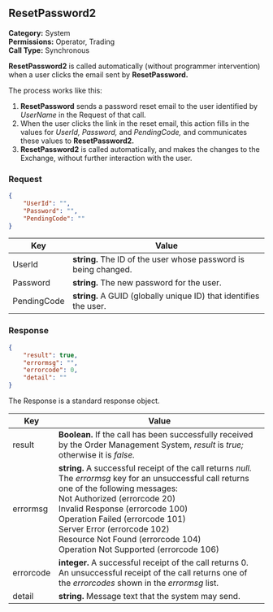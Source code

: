 ## ResetPassword2

**Category:** System<br />**Permissions:** Operator, Trading<br />**Call Type:** Synchronous

**ResetPassword2** is called automatically (without programmer intervention) when a user clicks the email sent by **ResetPassword.** 

The process works like this:

1. **ResetPassword** sends a password reset email to the user identified by *UserName* in the Request of that call.
2. When the user clicks the link in the reset email, this action fills in the values for *UserId,* *Password,* and *PendingCode,* and communicates these values to **ResetPassword2.**
3. **ResetPassword2** is called automatically, and makes the changes to the Exchange, without further interaction with the user.

### Request

```json
{
    "UserId": "",
    "Password": "",
    "PendingCode": ""
}
```

| Key         | Value                                                        |
| ----------- | ------------------------------------------------------------ |
| UserId      | **string.** The ID of the user whose password is being changed. |
| Password    | **string.** The new password for the user.                   |
| PendingCode | **string.** A GUID (globally unique ID) that identifies the user. |

### Response

```json
{
    "result": true,
    "errormsg": "",
    "errorcode": 0,
    "detail": ""
}
```
The Response is a standard response object.

| Key       | Value                                                        |
| --------- | ------------------------------------------------------------ |
| result    | **Boolean.** If the call has been successfully received by the Order Management System, *result* is *true;* otherwise it is *false.* |
| errormsg  | **string.** A successful receipt of the call returns *null.* The *errormsg* key for an unsuccessful call returns one of the following messages:<br />Not Authorized (errorcode 20)<br />Invalid Response (errorcode 100)<br />Operation Failed (errorcode 101)<br />Server Error (errorcode 102)<br />Resource Not Found (errorcode 104)<br />Operation Not Supported (errorcode 106) |
| errorcode | **integer.** A successful receipt of the call returns 0. An unsuccessful receipt of the call returns one of the *errorcodes* shown in the *errormsg* list. |
| detail    | **string.** Message text that the system may send.           |



